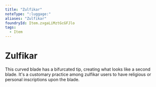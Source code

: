 ```yaml
---
title: "Zulfikar"
noteType: ":luggage:"
aliases: "Zulfikar"
foundryId: Item.zxgaLiMztGcGFJlo
tags:
  - Item
---
```


# Zulfikar

This curved blade has a bifurcated tip, creating what looks like a second blade. It's a customary practice among zulfikar users to have religious or personal inscriptions upon the blade.
